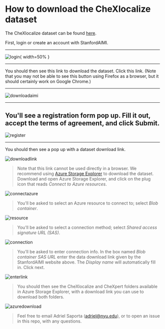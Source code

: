 # How to download the CheXlocalize dataset

The CheXlocalize dataset can be found [here](https://stanfordaimi.azurewebsites.net/datasets/23c56a0d-15de-405b-87c8-99c30138950c).

First, login or create an account with StanfordAIMI.

---

![login](/img/login.jpeg){ width=50% }

---

You should then see this link to download the dataset. Click this link. (Note that you may not be able to see this button using Firefox as a browser, but it should certainly work on Google Chrome.)

---

![downloadaimi](/img/downloadaimi.jpeg)

---

You'll see a registration form pop up. Fill it out, accept the terms of agreement, and click Submit.
---

![register](/img/register.png)

---

You should then see a pop up with a dataset download link.

![downloadlink](/img/downloadlink.jpeg)

> Note that this link cannot be used directly in a browser. We recommend using [Azure Storage Explorer](https://azure.microsoft.com/en-us/products/storage/storage-explorer/) to download the dataset. Download and open Azure Storage Explorer, and click on the plug icon that reads _Connect to Azure resources_.

![connectazure](/img/connectazure.jpeg)

> You'll be asked to select an Azure resource to connect to; select _Blob container_.

![resource](/img/resource.jpeg)

> You'll be asked to select a connection method; select _Shared access signature URL (SAS)_.

![connection](/img/connection.jpeg)

> You'll be asked to enter connection info. In the box named _Blob container SAS URL_ enter the data download link given by the StanfordAIMI website above. The _Display name_ will automatically fill in. Click next.

![enterlink](/img/enterlink.jpeg)

> You should then see the CheXlocalize and CheXpert folders available in Azure Storage Explorer, with a download link you can use to download both folders.

![azuredownload](/img/azuredownload.jpeg)

> Feel free to email Adriel Saporta (adriel@nyu.edu), or to open an issue in this repo, with any questions.
